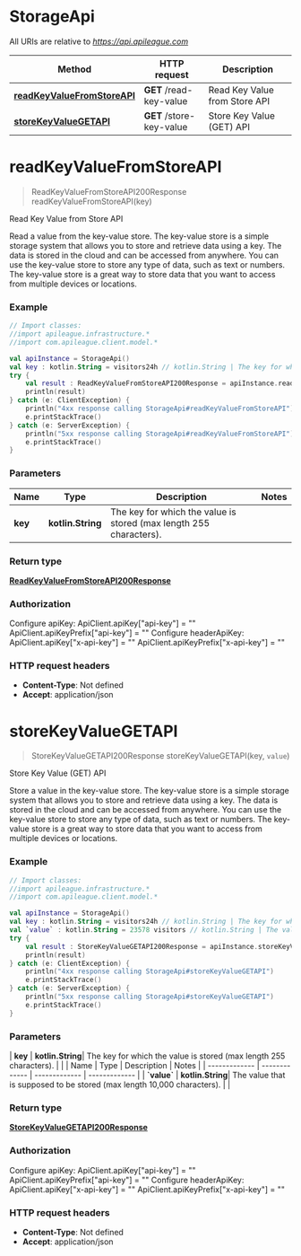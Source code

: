 # StorageApi

All URIs are relative to *https://api.apileague.com*

| Method | HTTP request | Description |
| ------------- | ------------- | ------------- |
| [**readKeyValueFromStoreAPI**](StorageApi.md#readKeyValueFromStoreAPI) | **GET** /read-key-value | Read Key Value from Store API |
| [**storeKeyValueGETAPI**](StorageApi.md#storeKeyValueGETAPI) | **GET** /store-key-value | Store Key Value (GET) API |


<a id="readKeyValueFromStoreAPI"></a>
# **readKeyValueFromStoreAPI**
> ReadKeyValueFromStoreAPI200Response readKeyValueFromStoreAPI(key)

Read Key Value from Store API

Read a value from the key-value store. The key-value store is a simple storage system that allows you to store and retrieve data using a key. The data is stored in the cloud and can be accessed from anywhere. You can use the key-value store to store any type of data, such as text or numbers. The key-value store is a great way to store data that you want to access from multiple devices or locations.

### Example
```kotlin
// Import classes:
//import apileague.infrastructure.*
//import com.apileague.client.model.*

val apiInstance = StorageApi()
val key : kotlin.String = visitors24h // kotlin.String | The key for which the value is stored (max length 255 characters).
try {
    val result : ReadKeyValueFromStoreAPI200Response = apiInstance.readKeyValueFromStoreAPI(key)
    println(result)
} catch (e: ClientException) {
    println("4xx response calling StorageApi#readKeyValueFromStoreAPI")
    e.printStackTrace()
} catch (e: ServerException) {
    println("5xx response calling StorageApi#readKeyValueFromStoreAPI")
    e.printStackTrace()
}
```

### Parameters
| Name | Type | Description  | Notes |
| ------------- | ------------- | ------------- | ------------- |
| **key** | **kotlin.String**| The key for which the value is stored (max length 255 characters). | |

### Return type

[**ReadKeyValueFromStoreAPI200Response**](ReadKeyValueFromStoreAPI200Response.md)

### Authorization


Configure apiKey:
    ApiClient.apiKey["api-key"] = ""
    ApiClient.apiKeyPrefix["api-key"] = ""
Configure headerApiKey:
    ApiClient.apiKey["x-api-key"] = ""
    ApiClient.apiKeyPrefix["x-api-key"] = ""

### HTTP request headers

 - **Content-Type**: Not defined
 - **Accept**: application/json

<a id="storeKeyValueGETAPI"></a>
# **storeKeyValueGETAPI**
> StoreKeyValueGETAPI200Response storeKeyValueGETAPI(key, `value`)

Store Key Value (GET) API

Store a value in the key-value store. The key-value store is a simple storage system that allows you to store and retrieve data using a key. The data is stored in the cloud and can be accessed from anywhere. You can use the key-value store to store any type of data, such as text or numbers. The key-value store is a great way to store data that you want to access from multiple devices or locations.

### Example
```kotlin
// Import classes:
//import apileague.infrastructure.*
//import com.apileague.client.model.*

val apiInstance = StorageApi()
val key : kotlin.String = visitors24h // kotlin.String | The key for which the value is stored (max length 255 characters).
val `value` : kotlin.String = 23578 visitors // kotlin.String | The value that is supposed to be stored (max length 10,000 characters).
try {
    val result : StoreKeyValueGETAPI200Response = apiInstance.storeKeyValueGETAPI(key, `value`)
    println(result)
} catch (e: ClientException) {
    println("4xx response calling StorageApi#storeKeyValueGETAPI")
    e.printStackTrace()
} catch (e: ServerException) {
    println("5xx response calling StorageApi#storeKeyValueGETAPI")
    e.printStackTrace()
}
```

### Parameters
| **key** | **kotlin.String**| The key for which the value is stored (max length 255 characters). | |
| Name | Type | Description  | Notes |
| ------------- | ------------- | ------------- | ------------- |
| **&#x60;value&#x60;** | **kotlin.String**| The value that is supposed to be stored (max length 10,000 characters). | |

### Return type

[**StoreKeyValueGETAPI200Response**](StoreKeyValueGETAPI200Response.md)

### Authorization


Configure apiKey:
    ApiClient.apiKey["api-key"] = ""
    ApiClient.apiKeyPrefix["api-key"] = ""
Configure headerApiKey:
    ApiClient.apiKey["x-api-key"] = ""
    ApiClient.apiKeyPrefix["x-api-key"] = ""

### HTTP request headers

 - **Content-Type**: Not defined
 - **Accept**: application/json

